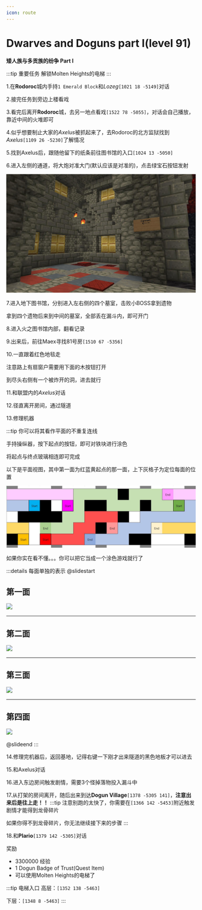 ```yaml
---
icon: route
---
```


# Dwarves and Doguns part I(level 91)
**矮人族与多贡族的纷争 Part I**

:::tip 重要任务
解锁Molten Heights的电梯
:::

1.在**Rodoroc**城内手持`1 Emerald Block`和*Lozeg*`[1021 18 -5149]`对话

2.接完任务到旁边上楼看戏

3.看完后离开**Rodoroc**城，去另一地点看戏`[1522 78 -5055]`，对话会自己播放，靠近中间的火堆即可

4.似乎想要制止大家的*Axelus*被抓起来了，去Rodoroc的北方监狱找到*Axelus*`[1109 26 -5230]`了解情况

5.找到Axelus后，跟随他留下的纸条前往图书馆的入口`[1024 13 -5050]`

6.进入左侧的通道，将大炮对准大门(默认应该是对准的)，点击绿宝石按钮发射

![](/assets/img/lvl91-1.jpg)

7.进入地下图书馆，分别进入左右侧的四个墓室，击败小BOSS拿到遗物

拿到四个遗物后来到中间的墓室，全部丢在漏斗内，即可开门

8.进入火之图书馆内部，翻看记录

9.出来后，前往Maex寻找81号房`[1510 67 -5356]`

10.一直跟着红色地毯走

注意路上有扇窗户需要用下面的木按钮打开

到尽头右侧有一个被炸开的洞，进去就行

11.和联盟内的*Axelus*对话

12.径直离开房间，通过隧道

13.修理机器

:::tip
你可以将其看作平面的不重复连线

手持操纵器，按下起点的按钮，即可对铁块进行涂色

将起点与终点玻璃相连即可完成

以下是平面视图，其中第一面为红蓝黄起点的那一面，上下灰格子为定位每面的位置

![](/assets/img/lvl91-2.jpg)

如果你实在看不懂。。。你可以把它当成一个涂色游戏就行了

:::details 每面单独的表示
@slidestart

## 第一面
![](/WynncraftCNguide/assets/img/lvl91-2-1.jpg)

---

## 第二面
![](/WynncraftCNguide/assets/img/lvl91-2-2.jpg)

---

## 第三面
![](/WynncraftCNguide/assets/img/lvl91-2-3.jpg)

---

## 第四面
![](/WynncraftCNguide/assets/img/lvl91-2-4.jpg)

@slideend
:::



14.修理完机器后，返回基地，记得右键一下刚才出来隧道的黑色地板才可以进去

15.和Axelus对话

16.进入东边房间触发剧情，需要3个怪掉落物投入漏斗中

17.从打架的房间离开，随后出来到达**Dogun Village**`[1378 -5305 141]`，**注意出来后是往上走！！**
:::tip
注意别跑的太快了，你需要在`[1366 142 -5453]`附近触发剧情才能得到龙骨碎片

如果你得不到龙骨碎片，你无法继续接下来的步骤
:::


18.和**Plario**`[1379 142 -5305]`对话

奖励
+ 3300000 经验
+ 1 Dogun Badge of Trust(Quest Item)
+ 可以使用Molten Heights的电梯了


:::tip 电梯入口
高层：`[1352 138 -5463]`

下层：`[1348 8 -5463]`
:::